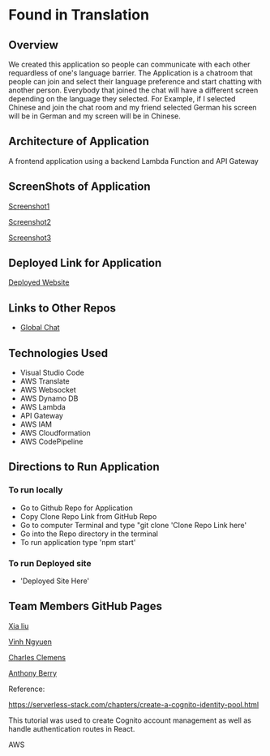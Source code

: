 # Found in Translation
<!-- An overview of the application and its functionality -->
## Overview

We created this application so people can communicate with each other requardless of one's language barrier. The Application is a chatroom that people can join and select their language preference and start chatting with another person. Everybody that joined the chat will have a different screen depending on the language they selected. For Example, if I selected Chinese and join the chat room and my friend selected German his screen will be in German and my screen will be in Chinese.

<!-- An architecture and/or data-flow drawing (preferably in UML) that illustrates how your application works. -->
## Architecture of Application
A frontend application using a backend Lambda Function and API Gateway
<!-- Screenshots of the application -->
## ScreenShots of Application

[Screenshot1](https://github.com/global-chat/global-translate-frontend/blob/master/src/images/screenshot1.png)

[Screenshot2](https://github.com/global-chat/global-translate-frontend/blob/master/src/images/screenshot2.png)

[Screenshot3](https://github.com/global-chat/global-translate-frontend/blob/master/src/images/screenshot3.png)

<!-- A link to the deployed application (where applicable) -->
##  Deployed Link for Application
[Deployed Website](https://d3txzunf41i72v.cloudfront.net/)
<!-- Links to any other repos used in the application (where applicable) -->
## Links to Other Repos
- [Global Chat](https://github.com/global-chat/)
<!-- A list of technologies used in the application -->
## Technologies Used

- Visual Studio Code
- AWS Translate
- AWS Websocket
- AWS Dynamo DB
- AWS Lambda
- API Gateway
- AWS IAM
- AWS Cloudformation
- AWS CodePipeline

<!-- Directions to run the application, both for local development and in production -->
## Directions to Run Application
### To run locally

- Go to Github Repo for Application
- Copy Clone Repo Link from GitHub Repo
- Go to computer Terminal and type "git clone 'Clone Repo Link here'
- Go into the Repo directory in the terminal
- To run application type 'npm start'

### To run Deployed site

- 'Deployed Site Here'
<!-- these should be very detailed! -->
<!-- Links to each team member's GitHub profile -->

## Team Members GitHub Pages

[Xia liu](https://github.com/xialiu1988)

[Vinh Ngyuen](https://github.com/nguyenvinh2)

[Charles Clemens](https://github.com/CClemensJr)

[Anthony Berry](https://github.com/Antberry)

Reference:

https://serverless-stack.com/chapters/create-a-cognito-identity-pool.html

This tutorial was used to create Cognito account management as well as handle authentication routes in React.

AWS 
